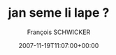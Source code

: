 ---
title: 'jan seme li lape ?'
posts: 3
hash: 't913'
author: 'François SCHWICKER'
date: 2007-11-19T11:07:00+00:00
sources:
  - http://forums.tokipona.org/viewtopic.php%3Ft=913.html
---